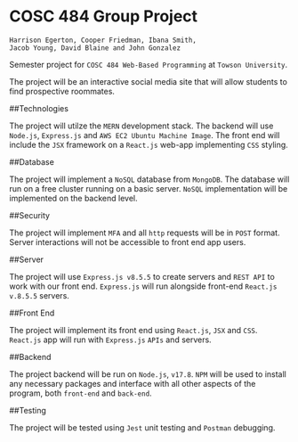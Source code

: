 # COSC 484 Group Project
```
Harrison Egerton, Cooper Friedman, Ibana Smith,
Jacob Young, David Blaine and John Gonzalez
```
Semester project for `COSC 484 Web-Based Programming` at `Towson University`.

The project will be an interactive social media site that will 
allow students to find prospective roommates. 

##Technologies

The project will utilze the `MERN` development stack. The backend will use `Node.js`, `Express.js` and 
`AWS EC2 Ubuntu Machine Image`.  The front end will include the `JSX` framework on a `React.js` web-app implementing 
`CSS` styling.

##Database

The project will implement a `NoSQL` database from `MongoDB`. The database will run on a free
cluster running on a basic server. `NoSQL` implementation will be implemented on the backend 
level. 

##Security

The project will implement `MFA` and all `http` requests will be in `POST` format. Server
interactions will not be accessible to front end app users.

##Server

The project will use `Express.js v8.5.5`  to create servers and `REST API` to work with our front end. 
`Express.js` will run alongside front-end `React.js v.8.5.5` servers.

##Front End

The project will implement its front end using `React.js`, `JSX` and `CSS`. `React.js` app will run
with `Express.js` `APIs` and servers.

##Backend

The project backend will be run on `Node.js`, `v17.8`. `NPM` will be used to install any necessary packages
and interface with all other aspects of the program, both `front-end` and `back-end`.

##Testing

The project will be tested using `Jest` unit testing and `Postman` debugging.
